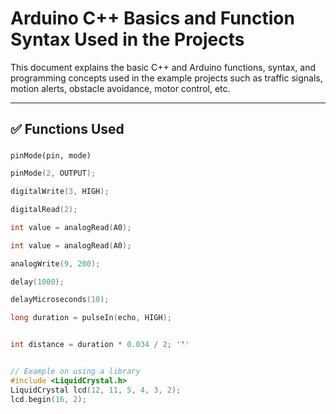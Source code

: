 # Arduino C++ Basics and Function Syntax Used in the Projects

This document explains the basic C++ and Arduino functions, syntax, and programming concepts used in the example projects such as traffic signals, motion alerts, obstacle avoidance, motor control, etc.

---

## ✅ Functions Used

###   

`pinMode(pin, mode)`    

```cpp
pinMode(2, OUTPUT);

digitalWrite(3, HIGH);

digitalRead(2);

int value = analogRead(A0);

int value = analogRead(A0);

analogWrite(9, 200);

delay(1000);

delayMicroseconds(10);

long duration = pulseIn(echo, HIGH);


int distance = duration * 0.034 / 2; '''


// Example on using a library
#include <LiquidCrystal.h>
LiquidCrystal lcd(12, 11, 5, 4, 3, 2);
lcd.begin(16, 2);


